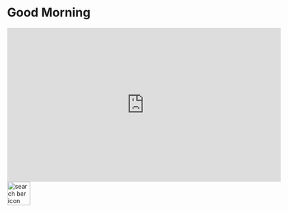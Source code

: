 <html lang="en">
  <head>
  <title>Hello world</title>
  <link rel="stylesheet" href="styles.css"> 
  </head>
  <body>
    <h1>Good Morning</h1>
<iframe  class="back" src="https://player.vimeo.com/video/1030373647?autoplay=1&loop=1" width="640" height="360" frameborder="0"    allowfullscreen></iframe>
    <img src="https://github.com/user-attachments/assets/f8428421-5bba-4fae-bca8-29b2adf3a9b4" width="54" height="55" alt="search bar icon">
  </body>
</html>







